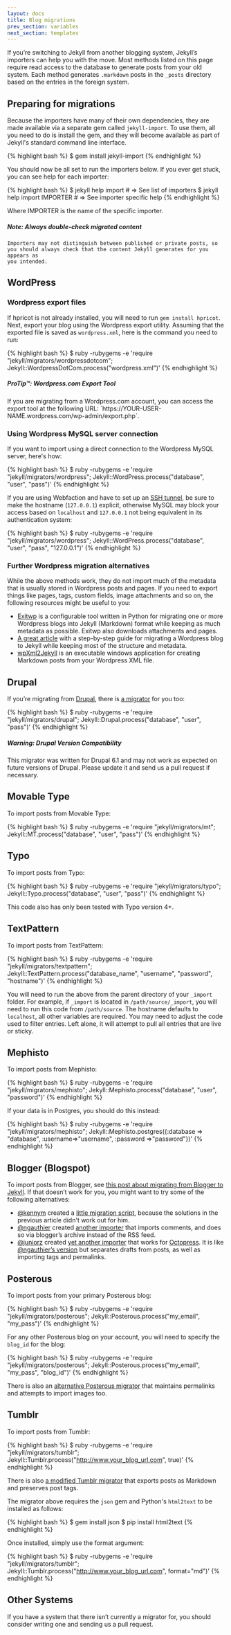 ```yaml
---
layout: docs
title: Blog migrations
prev_section: variables
next_section: templates
---
```


If you’re switching to Jekyll from another blogging system, Jekyll’s importers
can help you with the move. Most methods listed on this page require read access
to the database to generate posts from your old system. Each method generates
`.markdown` posts in the `_posts` directory based on the entries in the foreign
system.

## Preparing for migrations

Because the importers have many of their own dependencies, they are made
available via a separate gem called `jekyll-import`. To use them, all you need
to do is install the gem, and they will become available as part of Jekyll's
standard command line interface.

{% highlight bash %}
$ gem install jekyll-import
{% endhighlight %}

You should now be all set to run the importers below. If you ever get stuck, you
can see help for each importer:

{% highlight bash %}
$ jekyll help import           # => See list of importers
$ jekyll help import IMPORTER  # => See importer specific help
{% endhighlight %}

Where IMPORTER is the name of the specific importer.

<div class="note info">
  <h5>Note: Always double-check migrated content</h5>
  <p>

    Importers may not distinguish between published or private posts, so
    you should always check that the content Jekyll generates for you appears as
    you intended.

  </p>
</div>

<!-- TODO all these need to be fixed -->

## WordPress

### Wordpress export files

If hpricot is not already installed, you will need to run `gem install hpricot`.
Next, export your blog using the Wordpress export utility. Assuming that the
exported file is saved as `wordpress.xml`, here is the command you need to run:

{% highlight bash %}
$ ruby -rubygems -e 'require "jekyll/migrators/wordpressdotcom";
    Jekyll::WordpressDotCom.process("wordpress.xml")'
{% endhighlight %}

<div class="note">
  <h5>ProTip™: Wordpress.com Export Tool</h5>
  <p>If you are migrating from a Wordpress.com account, you can access the export tool at the following URL: `https://YOUR-USER-NAME.wordpress.com/wp-admin/export.php`.</p>
</div>

### Using Wordpress MySQL server connection

If you want to import using a direct connection to the Wordpress MySQL server, here's how:

{% highlight bash %}
$ ruby -rubygems -e 'require "jekyll/migrators/wordpress";
    Jekyll::WordPress.process("database", "user", "pass")'
{% endhighlight %}

If you are using Webfaction and have to set up an [SSH tunnel](http://docs.webfaction.com/user-guide/databases.html?highlight=mysql#starting-an-ssh-tunnel-with-ssh), be sure to make the hostname (`127.0.0.1`) explicit, otherwise MySQL may block your access based on `localhost` and `127.0.0.1` not being equivalent in its authentication system:

{% highlight bash %}
$ ruby -rubygems -e 'require "jekyll/migrators/wordpress";
    Jekyll::WordPress.process("database", "user", "pass", "127.0.0.1")'
{% endhighlight %}

### Further Wordpress migration alternatives

While the above methods work, they do not import much of the metadata that is usually stored in Wordpress posts and pages. If you need to export things like pages, tags, custom fields, image attachments and so on, the following resources might be useful to you:

- [Exitwp](https://github.com/thomasf/exitwp) is a configurable tool written in Python for migrating one or more Wordpress blogs into Jekyll (Markdown) format while keeping as much metadata as possible. Exitwp also downloads attachments and pages.
- [A great article](http://vitobotta.com/how-to-migrate-from-wordpress-to-jekyll/) with a step-by-step guide for migrating a Wordpress blog to Jekyll while keeping most of the structure and metadata.
- [wpXml2Jekyll](https://github.com/theaob/wpXml2Jekyll) is an executable windows application for creating Markdown posts from your Wordpress XML file.

## Drupal

If you’re migrating from [Drupal](http://drupal.org), there is [a migrator](https://github.com/mojombo/jekyll/blob/master/lib/jekyll/migrators/drupal.rb) for you too:

{% highlight bash %}
$ ruby -rubygems -e 'require "jekyll/migrators/drupal";
    Jekyll::Drupal.process("database", "user", "pass")'
{% endhighlight %}

<div class="note warning">
  <h5>Warning: Drupal Version Compatibility</h5>
  <p>This migrator was written for Drupal 6.1 and may not work as expected on future versions of Drupal. Please update it and send us a pull request if necessary.</p>
</div>

## Movable Type

To import posts from Movable Type:

{% highlight bash %}
$ ruby -rubygems -e 'require "jekyll/migrators/mt";
    Jekyll::MT.process("database", "user", "pass")'
{% endhighlight %}

## Typo

To import posts from Typo:

{% highlight bash %}
$ ruby -rubygems -e 'require "jekyll/migrators/typo";
    Jekyll::Typo.process("database", "user", "pass")'
{% endhighlight %}

This code also has only been tested with Typo version 4+.

## TextPattern

To import posts from TextPattern:

{% highlight bash %}
$ ruby -rubygems -e 'require "jekyll/migrators/textpattern";
    Jekyll::TextPattern.process("database_name", "username", "password", "hostname")'
{% endhighlight %}

You will need to run the above from the parent directory of your `_import` folder. For example, if `_import` is located in `/path/source/_import`, you will need to run this code from `/path/source`. The hostname defaults to `localhost`, all other variables are required. You may need to adjust the code used to filter entries. Left alone, it will attempt to pull all entries that are live or sticky.

## Mephisto

To import posts from Mephisto:

{% highlight bash %}
$ ruby -rubygems -e 'require "jekyll/migrators/mephisto";
    Jekyll::Mephisto.process("database", "user", "password")'
{% endhighlight %}

If your data is in Postgres, you should do this instead:

{% highlight bash %}
$ ruby -rubygems -e 'require "jekyll/migrators/mephisto";
    Jekyll::Mephisto.postgres({:database => "database", :username=>"username", :password =>"password"})'
{% endhighlight %}

## Blogger (Blogspot)

To import posts from Blogger, see [this post about migrating from Blogger to Jekyll](http://coolaj86.info/articles/migrate-from-blogger-to-jekyll.html). If that doesn’t work for you, you might want to try some of the following alternatives:

- [@kennym](https://github.com/kennym) created a [little migration script](https://gist.github.com/1115810), because the solutions in the previous article didn't work out for him.
- [@ngauthier](https://github.com/ngauthier) created [another importer](https://gist.github.com/1506614) that imports comments, and does so via blogger’s archive instead of the RSS feed.
- [@juniorz](https://github.com/juniorz) created [yet another importer](https://gist.github.com/1564581) that works for [Octopress](http://octopress.org). It is like [@ngauthier’s version](https://gist.github.com/1506614) but separates drafts from posts, as well as importing tags and permalinks.

## Posterous

To import posts from your primary Posterous blog:

{% highlight bash %}
$ ruby -rubygems -e 'require "jekyll/migrators/posterous";
    Jekyll::Posterous.process("my_email", "my_pass")'
{% endhighlight %}

For any other Posterous blog on your account, you will need to specify the `blog_id` for the blog:

{% highlight bash %}
$ ruby -rubygems -e 'require "jekyll/migrators/posterous";
    Jekyll::Posterous.process("my_email", "my_pass", "blog_id")'
{% endhighlight %}

There is also an [alternative Posterous migrator](https://github.com/pepijndevos/jekyll/blob/patch-1/lib/jekyll/migrators/posterous.rb) that maintains permalinks and attempts to import images too.

## Tumblr

To import posts from Tumblr:

{% highlight bash %}
$ ruby -rubygems -e 'require "jekyll/migrators/tumblr";
    Jekyll::Tumblr.process("http://www.your_blog_url.com", true)'
{% endhighlight %}

There is also [a modified Tumblr migrator](https://github.com/stephenmcd/jekyll/blob/master/lib/jekyll/migrators/tumblr.rb) that exports posts as Markdown and preserves post tags.

The migrator above requires the `json` gem and Python's `html2text` to be installed as follows:

{% highlight bash %}
$ gem install json
$ pip install html2text
{% endhighlight %}

Once installed, simply use the format argument:

{% highlight bash %}
$ ruby -rubygems -e 'require "jekyll/migrators/tumblr";
    Jekyll::Tumblr.process("http://www.your_blog_url.com", format="md")'
{% endhighlight %}

## Other Systems

If you have a system that there isn’t currently a migrator for, you should consider writing one and sending us a pull request.
